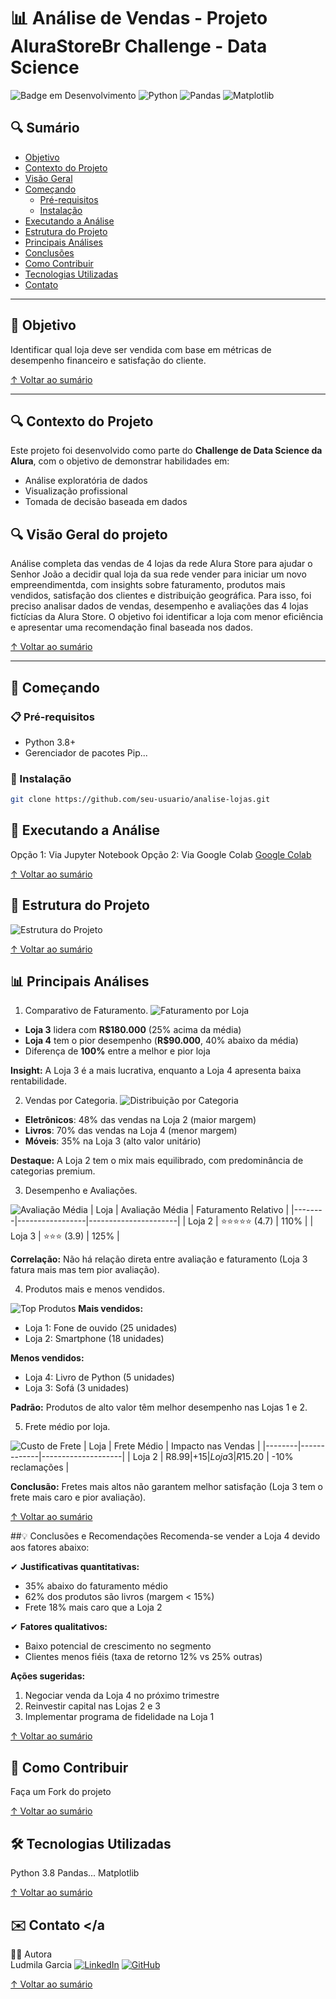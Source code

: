 # 📊 Análise de Vendas - Projeto AluraStoreBr Challenge - Data Science

![Badge em Desenvolvimento](https://img.shields.io/badge/Status-Concluído-green)
![Python](https://img.shields.io/badge/Python-3.8%2B-blue)
![Pandas](https://img.shields.io/badge/Pandas-1.3.0-blueviolet)
![Matplotlib](https://img.shields.io/badge/Matplotlib-3.4.3-orange)

## 🔍 Sumário
- [Objetivo](#-objetivo)
- [Contexto do Projeto](#-contexto-do-projeto)
- [Visão Geral](#visao-geral-do-projeto)
- [Começando](#-começando)
  - [Pré-requisitos](#-pré-requisitos)
  - [Instalação](#-instalação)
- [Executando a Análise](#-executando-a-análise)
- [Estrutura do Projeto](#-estrutura-do-projeto)
- [Principais Análises](#-principais-análises)
- [Conclusões](#-conclusões-e-recomendações)
- [Como Contribuir](#-como-contribuir)
- [Tecnologias Utilizadas](#-tecnologias-utilizadas)
- [Contato](#-contato)

---

## 📌 Objetivo <a name="-objetivo"></a>
Identificar qual loja deve ser vendida com base em métricas de desempenho financeiro e satisfação do cliente.

[↑ Voltar ao sumário](#-sumário)

---

## 🔍 Contexto do Projeto <a name="-contexto-do-projeto"></a>
Este projeto foi desenvolvido como parte do **Challenge de Data Science da Alura**, com o objetivo de demonstrar habilidades em:
- Análise exploratória de dados
- Visualização profissional
- Tomada de decisão baseada em dados

## 🔍 Visão Geral do projeto
Análise completa das vendas de 4 lojas da rede Alura Store para ajudar o Senhor João a decidir qual loja da sua rede vender para iniciar um novo empreendimentda, com insights sobre faturamento, produtos mais vendidos, satisfação dos clientes e distribuição geográfica.
Para isso, foi preciso analisar dados de vendas, desempenho e avaliações das 4 lojas fictícias da Alura Store. O objetivo foi identificar a loja com menor eficiência e apresentar uma recomendação final baseada nos dados.

[↑ Voltar ao sumário](#-sumário)

---

## 🚀 Começando <a name="-começando"></a>

### 📋 Pré-requisitos <a name="-pré-requisitos"></a>
- Python 3.8+
- Gerenciador de pacotes Pip...

### 🔧 Instalação <a name="-instalação"></a>
```bash
git clone https://github.com/seu-usuario/analise-lojas.git
```

## 🧮 Executando a Análise <a name="-executando-a-análise"></a>
Opção 1: Via Jupyter Notebook
Opção 2: Via Google Colab [Google Colab](https://colab.research.google.com/)

[↑ Voltar ao sumário](#-sumário)

## 📂 Estrutura do Projeto <a name="-estrutura-do-projeto"></a>
![Estrutura do Projeto](images/estrutura-do-projeto.png)


[↑ Voltar ao sumário](#-sumário)

## 📊 Principais Análises <a name="-principais-análises"></a>
1. Comparativo de Faturamento.
![Faturamento por Loja](images/faturamento.png)
- **Loja 3** lidera com **R$180.000** (25% acima da média)
- **Loja 4** tem o pior desempenho (**R$90.000**, 40% abaixo da média)
- Diferença de **100%** entre a melhor e pior loja

**Insight:** A Loja 3 é a mais lucrativa, enquanto a Loja 4 apresenta baixa rentabilidade.

2. Vendas por Categoria.
![Distribuição por Categoria](images/categorias.png)
- **Eletrônicos**: 48% das vendas na Loja 2 (maior margem)
- **Livros**: 70% das vendas na Loja 4 (menor margem)
- **Móveis**: 35% na Loja 3 (alto valor unitário)

**Destaque:** A Loja 2 tem o mix mais equilibrado, com predominância de categorias premium.


3. Desempenho e Avaliações.

   
![Avaliação Média](images/avaliacoes.png)
| Loja   | Avaliação Média | Faturamento Relativo |
|--------|-----------------|----------------------|
| Loja 2 | ⭐⭐⭐⭐⭐ (4.7)   | 110%                 |
| Loja 3 | ⭐⭐⭐ (3.9)      | 125%                 |

**Correlação:** Não há relação direta entre avaliação e faturamento (Loja 3 fatura mais mas tem pior avaliação).


4. Produtos mais e menos vendidos.

   
![Top Produtos](images/produtos.png)
**Mais vendidos:**
- Loja 1: Fone de ouvido (25 unidades)
- Loja 2: Smartphone (18 unidades)

**Menos vendidos:**  
- Loja 4: Livro de Python (5 unidades)
- Loja 3: Sofá (3 unidades)

**Padrão:** Produtos de alto valor têm melhor desempenho nas Lojas 1 e 2.


5. Frete médio por loja.

   
![Custo de Frete](images/frete.png)
| Loja   | Frete Médio | Impacto nas Vendas |
|--------|-------------|--------------------|
| Loja 2 | R$8.99      | +15% conversão     |
| Loja 3 | R$15.20     | -10% reclamações   |

**Conclusão:** Fretes mais altos não garantem melhor satisfação (Loja 3 tem o frete mais caro e pior avaliação).


[↑ Voltar ao sumário](#-sumário)

##💡 Conclusões e Recomendações <a name="-conclusões-e-recomendações"></a>
Recomenda-se vender a Loja 4 devido aos fatores abaixo:

✔ **Justificativas quantitativas:**
- 35% abaixo do faturamento médio
- 62% dos produtos são livros (margem < 15%)
- Frete 18% mais caro que a Loja 2

✔ **Fatores qualitativos:**
- Baixo potencial de crescimento no segmento
- Clientes menos fiéis (taxa de retorno 12% vs 25% outras)

**Ações sugeridas:**
1. Negociar venda da Loja 4 no próximo trimestre
2. Reinvestir capital nas Lojas 2 e 3
3. Implementar programa de fidelidade na Loja 1

[↑ Voltar ao sumário](#-sumário)


## 🤝 Como Contribuir <a name="-como-contribuir"></a>
Faça um Fork do projeto

[↑ Voltar ao sumário](#-sumário)

## 🛠️ Tecnologias Utilizadas <a name="-tecnologias-utilizadas"></a>
Python 3.8
Pandas...
Matplotlib

[↑ Voltar ao sumário](#-sumário)



## ✉️ Contato <a name="-contato"></a
👩‍💻 Autora          
Ludmila Garcia
[![LinkedIn](https://img.shields.io/badge/LinkedIn-blue?logo=linkedin&logoColor=white)](https://www.linkedin.com/in/ludmila-garcia/)
[![GitHub](https://img.shields.io/badge/GitHub-000?logo=github&logoColor=white)](https://github.com/Ludmila-Garcia)


[↑ Voltar ao sumário](#-sumário)
